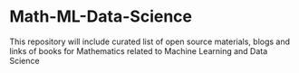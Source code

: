 # Math-ML-Data-Science
This repository will include curated list of open source materials, blogs and links of books for Mathematics related to Machine Learning and Data Science
